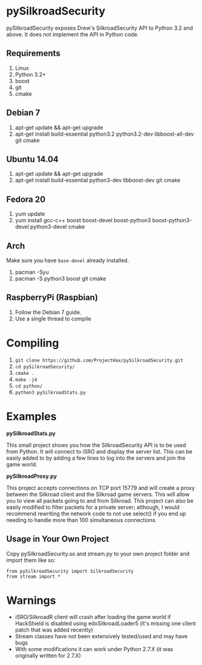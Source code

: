 pySilkroadSecurity
==================

pySilkroadSecurity exposes Drew's SilkroadSecurity API to Python 3.2 and above. It does not implement the API in Python code.

Requirements
------------

1. Linux
2. Python 3.2+
3. boost
4. git
5. cmake

Debian 7
--------

1. apt-get update && apt-get upgrade
2. apt-get install build-essential python3.2 python3.2-dev libboost-all-dev git cmake

Ubuntu 14.04
------------

1. apt-get update && apt-get upgrade
2. apt-get install build-essential python3-dev libboost-dev git cmake

Fedora 20
---------

1. yum update
2. yum install gcc-c++ boost boost-devel boost-python3 boost-python3-devel python3-devel cmake

Arch
----

Make sure you have `base-devel` already installed.

1. pacman -Syu
2. pacman -S python3 boost git cmake

RaspberryPi (Raspbian)
----------------------

1. Follow the Debian 7 guide.
2. Use a single thread to compile

Compiling
=========

1. `git clone https://github.com/ProjectHax/pySilkroadSecurity.git`
2. `cd pySilkroadSecurity/`
3. `cmake .`
4. `make -j4`
5. `cd python/`
6. `python3 pySilkroadStats.py`

Examples
========

**pySilkroadStats.py**

This small project shows you how the SilkroadSecurity API is to be used from Python. It will connect to iSRO and display the server list. This can be easily added to by adding a few lines to log into the servers and join the game world.

**pySilkroadProxy.py**

This project accepts connections on TCP port 15779 and will create a proxy between the Silkroad client and the Silkroad game servers. This will allow you to view all packets going to and from Silkroad. This project can also be easily modified to filter packets for a private server; although, I would recommend rewriting the network code to not use select() if you end up needing to handle more than 100 simultaneous connections.

Usage in Your Own Project
-------------------------

Copy pySilkroadSecurity.so and stream.py to your own project folder and import them like so:

```
from pySilkroadSecurity import SilkroadSecurity
from stream import *
```

Warnings
========

* iSRO/SilkroadR client will crash after loading the game world if HackShield is disabled using edxSilkroadLoader5 (it's missing one client patch that was added recently)
* Stream classes have not been extensively tested/used and may have bugs
* With some modifications it can work under Python 2.7.X (it was originally written for 2.7.X)